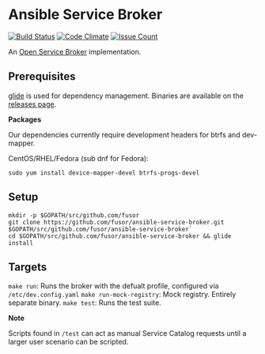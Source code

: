 # Ansible Service Broker
[![Build Status](https://travis-ci.org/fusor/ansible-service-broker.svg?branch=master)](https://travis-ci.org/fusor/ansible-service-broker)
[![Code Climate](https://codeclimate.com/github/fusor/ansible-service-broker/badges/gpa.svg)](https://codeclimate.com/github/fusor/ansible-service-broker)
[![Issue Count](https://codeclimate.com/github/fusor/ansible-service-broker/badges/issue_count.svg)](https://codeclimate.com/github/fusor/ansible-service-broker)

An [Open Service Broker](https://github.com/openservicebrokerapi/servicebroker) implementation.

## Prerequisites

[glide](https://glide.sh/) is used for dependency management. Binaries are available on the
[releases page](https://github.com/Masterminds/glide/releases).

**Packages**

Our dependencies currently require development headers for btrfs and dev-mapper.

CentOS/RHEL/Fedora (sub dnf for Fedora):

`sudo yum install device-mapper-devel btrfs-progs-devel`

## Setup

```
mkdir -p $GOPATH/src/github.com/fusor
git clone https://github.com/fusor/ansible-service-broker.git $GOPATH/src/github.com/fusor/ansible-service-broker`
cd $GOPATH/src/github.com/fusor/ansible-service-broker && glide install
```

## Targets

`make run`: Runs the broker with the defualt profile, configured via `/etc/dev.config.yaml`
`make run-mock-registry`: Mock registry. Entirely separate binary.
`make test`: Runs the test suite.

**Note**

Scripts found in `/test` can act as manual Service Catalog requests until a larger
user scenario can be scripted.
